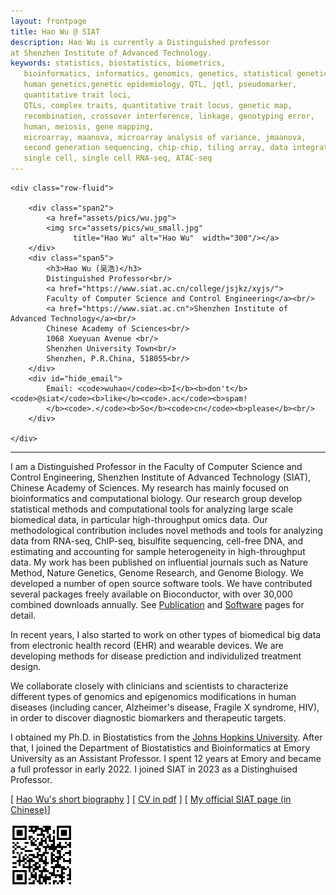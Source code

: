 ```yaml
---
layout: frontpage
title: Hao Wu @ SIAT
description: Hao Wu is currently a Distinguished professor 
at Shenzhen Institute of Advanced Technology.
keywords: statistics, biostatistics, biometrics,
   bioinformatics, informatics, genomics, genetics, statistical genetics,
   human genetics,genetic epidemiology, QTL, jqtl, pseudomarker,
   quantitative trait loci,
   QTLs, complex traits, quantitative trait locus, genetic map,
   recombination, crossover interference, linkage, genotyping error,
   human, meiosis, gene mapping,
   microarray, maanova, microarray analysis of variance, jmaanova,
   second generation sequencing, chip-chip, tiling array, data integration, DSS,
   single cell, single cell RNA-seq, ATAC-seq
---
```

<!--
<div class="navbar">
  <div class="navbar-inner">
      <ul class="nav">
          <li><a href="https://scholar.google.com/citations?user=nDSGBakAAAAJ&hl=en">Google Scholar</a></li>
          <li><a href="https://github.com/benliemory">Github</a></li>
      </ul>
  </div>
-->

<div class="container">

    <div class="row-fluid">
        
        <div class="span2">
            <a href="assets/pics/wu.jpg">
            <img src="assets/pics/wu_small.jpg"
                  title="Hao Wu" alt="Hao Wu"  width="300"/></a>
        </div>
        <div class="span5">
            <h3>Hao Wu (吴浩)</h3>
            Distinguished Professor<br/>
            <a href="https://www.siat.ac.cn/college/jsjkz/xyjs/">
            Faculty of Computer Science and Control Engineering</a><br/>
            <a href="https://www.siat.ac.cn">Shenzhen Institute of Advanced Technology</a><br/>
            Chinese Academy of Sciences<br/>
            1068 Xueyuan Avenue <br/>
            Shenzhen University Town<br/>
            Shenzhen, P.R.China, 518055<br/>
        </div>
        <div id="hide_email">
            Email: <code>wuhao</code><b>I</b><b>don't</b><code>@siat</code><b>like</b><code>.ac</code><b>spam!
            </b><code>.</code><b>So</b><code>cn</code><b>please</b><br/>
        </div>

    </div>
</div>




<hr />

I am a Distinguished Professor in the Faculty of Computer Science and Control Engineering, Shenzhen Institute of Advanced Technology (SIAT), Chinese Academy of Sciences. 
My research has mainly focused on bioinformatics and computational biology.
Our research group develop statistical methods and computational
tools for analyzing large scale biomedical data, in particular high-throughput omics data. Our methodological contribution includes novel methods and tools for analyzing data from RNA-seq, ChIP-seq, bisulfite sequencing, cell-free DNA, and estimating and accounting for sample heterogeneity in high-throughput data. My work has been published on influential journals such as Nature Method, Nature Genetics, Genome Research, and Genome Biology. We developed a number of open source software tools. We have contributed several packages freely available on Bioconductor, with over 30,000 combined downloads annually. See [Publication](http://www.haowulab.org//pages/pubs.html) and [Software](http://www.haowulab.org//pages/software.html) pages for detail. 


In recent years, I also started to work on other types of biomedical big data from electronic health record (EHR) and wearable devices. 
We are developing methods for disease prediction and individulized treatment design. 

We collaborate closely with clinicians and scientists to characterize different types of genomics and epigenomics modifications in human diseases (including cancer, Alzheimer's disease, Fragile X syndrome, HIV), in order to discover diagnostic biomarkers and therapeutic targets. 


<p>
I obtained my Ph.D. in Biostatistics from the
<a href="http://www.biostat.jhsph.edu">Johns Hopkins University</a>.
After that, I joined the Department of Biostatistics and Bioinformatics
at Emory University as an Assistant Professor. I spent 12 years at Emory and became a full professor in early 2022. I joined SIAT in 2023 as a Distinghuised Professor. 



<p>
[ <a href="pages/bio.html">Hao Wu's short biography</a> ]  [ <a href="assets/wu-cv.pdf">CV in pdf</a> ]
[ <a href="https://www.siat.ac.cn/college/jsjkz/szdw/202212/t20221212_6578959.html">
My official SIAT page (in Chinese)</a>]
<p>
<p>
<p>


<img src="assets/pics/HaoWuQR.png" width="100">


